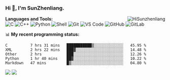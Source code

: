 
### Hi 👋, I'm SunZhenliang.
<img align="right"  src="https://github-readme-stats.vercel.app/api?username=HiSunzhenliang&count_private=true&show_icons=true" alt="HiSunzhenliang" />


**Languages and Tools:**  
![C](https://img.shields.io/badge/-00599C?style=flat-square&logo=c&logoColor=white)
![C++](https://img.shields.io/badge/-C++-00599C?style=flat-square&logo=c%2B%2B&logoColor=white)
![Python](https://img.shields.io/badge/-Python-8fcfd1?style=flat-square&logo=Python)
![Shell](https://img.shields.io/badge/-Shell-blasck?style=flat-square&logo=Shell)
![Git](https://img.shields.io/badge/-Git-black?style=flat-square&logo=git)
![VS Code](https://img.shields.io/badge/-VS%20Code-007ACC?style=flat-square&logo=visual-studio-code)
![GitHub](https://img.shields.io/badge/-GitHub-181717?style=flat-square&logo=github)
![GitLab](https://img.shields.io/badge/-GitLab-FCA121?style=flat-square&logo=gitlab)

📊 **My recent programming status:**
<!--START_SECTION:waka-->
```text
C          7 hrs 31 mins   ███████████▒░░░░░░░░░░░░░   45.95 % 
XML        2 hrs 22 mins   ███▓░░░░░░░░░░░░░░░░░░░░░   14.48 % 
Other      2 hrs           ███░░░░░░░░░░░░░░░░░░░░░░   12.26 % 
Python     1 hr 40 mins    ██▓░░░░░░░░░░░░░░░░░░░░░░   10.22 % 
Markdown   47 mins         █▒░░░░░░░░░░░░░░░░░░░░░░░   04.80 % 
```
<!--END_SECTION:waka-->
[![](https://img.shields.io/ubuntu/v/ubuntu-wallpapers)](https://kubuntu.org/)
![](https://visitor-badge.glitch.me/badge?page_id=HiSunzhenliang.readme)

